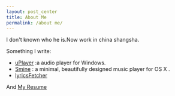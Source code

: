 ```yaml
---
layout: post_center  
title: About Me
permalink: /about me/
---
```


I don't known who he is.Now work in china shangsha.  

Something I write:  

* [uPlayer](../player) :a audio player for Windows. 
* [Smine](https://uplayer.github.io/)  : a minimal, beautifully designed music player for OS X .
* [lyricsFetcher](../lyricsFetcher)  

And [My Resume](/resume.html)  

